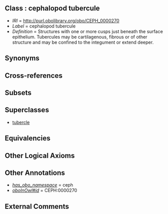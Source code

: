 
## Class : cephalopod tubercule

 * *IRI* = http://purl.obolibrary.org/obo/CEPH_0000270
 * *Label* = cephalopod tubercule
 * *Definition* = Structures with one or more cusps just beneath the surface epithelium. Tubercules may be cartilagenous, fibrous or of other structure and may be confined to the integument or extend deeper.

## Synonyms


## Cross-references


## Subsets


## Superclasses

 * [tubercle](../../UBERON/13/UBERON_0005813.md)

## Equivalencies


## Other Logical Axioms


## Other Annotations

 * *[has_obo_namespace](../../ce/oboInOwl#hasOBONamespace.md)* = ceph
 * *[oboInOwl#id](../../id/oboInOwl#id.md)* = CEPH:0000270

## External Comments


